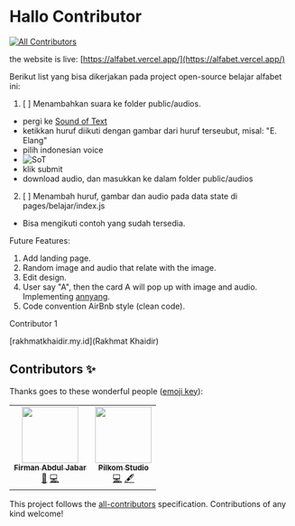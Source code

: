 # Hallo Contributor
<!-- ALL-CONTRIBUTORS-BADGE:START - Do not remove or modify this section -->
[![All Contributors](https://img.shields.io/badge/all_contributors-2-orange.svg?style=flat-square)](#contributors-)
<!-- ALL-CONTRIBUTORS-BADGE:END -->

the website is live: [https://alfabet.vercel.app/](https://alfabet.vercel.app/)

Berikut list yang bisa dikerjakan pada project open-source belajar alfabet ini:

1. [ ] Menambahkan suara ke folder public/audios.
  - pergi ke [Sound of Text](https://soundoftext.com/)
  - ketikkan huruf diikuti dengan gambar dari huruf terseubut, misal: "E. Elang"
  - pilih indonesian voice
  - ![SoT](https://i.ibb.co/MBMG2Xc/image.png)
  - klik submit
  - download audio, dan masukkan ke dalam folder public/audios
2. [ ] Menambah huruf, gambar dan audio pada data state di pages/belajar/index.js
  - Bisa mengikuti contoh yang sudah tersedia.

Future Features:
1. Add landing page.
2. Random image and audio that relate with the image.
3. Edit design.
4. User say "A", then the card A will pop up with image and audio. Implementing [annyang](https://github.com/TalAter/annyang).
5. Code convention AirBnb style (clean code).

Contributor 1

[rakhmatkhaidir.my.id](Rakhmat Khaidir)

## Contributors ✨

Thanks goes to these wonderful people ([emoji key](https://allcontributors.org/docs/en/emoji-key)):

<!-- ALL-CONTRIBUTORS-LIST:START - Do not remove or modify this section -->
<!-- prettier-ignore-start -->
<!-- markdownlint-disable -->
<table>
  <tr>
    <td align="center"><a href="http://firmanjabar.my.id"><img src="https://avatars1.githubusercontent.com/u/45032367?v=4" width="100px;" alt=""/><br /><sub><b>Firman Abdul Jabar</b></sub></a><br /><a href="#projectManagement-firmanjabar" title="Project Management">📆</a> <a href="https://github.com/firmanjabar/alfabet/commits?author=firmanjabar" title="Code">💻</a></td>
    <td align="center"><a href="https://github.com/rkhaidir"><img src="https://avatars0.githubusercontent.com/u/26153479?v=4" width="100px;" alt=""/><br /><sub><b>Pilkom Studio</b></sub></a><br /><a href="https://github.com/firmanjabar/alfabet/commits?author=rkhaidir" title="Code">💻</a> <a href="#content-rkhaidir" title="Content">🖋</a></td>
  </tr>
</table>

<!-- markdownlint-enable -->
<!-- prettier-ignore-end -->
<!-- ALL-CONTRIBUTORS-LIST:END -->

This project follows the [all-contributors](https://github.com/all-contributors/all-contributors) specification. Contributions of any kind welcome!